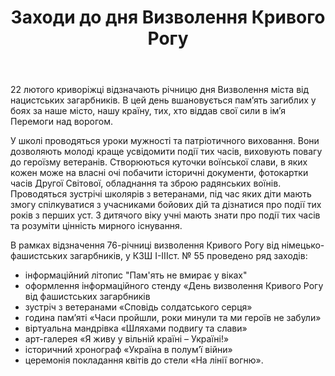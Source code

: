 ﻿---
title: Заходи до дня Визволення Кривого Рогу
---

22 лютого криворіжці відзначають річницю дня Визволення міста від нацистських загарбників. В цей день вшановується пам’ять загиблих у боях за наше місто, нашу країну, тих, хто віддав свої сили в ім’я Перемоги над ворогом.

У школі проводяться уроки мужності та патріотичного виховання. Вони дозволяють молоді краще усвідомити події тих часів, виховують повагу до героїзму ветеранів. Створюються куточки воїнської слави, в яких кожен може на власні очі побачити історичні документи, фотокартки часів Другої Світової, обладнання та зброю радянських воїнів. Проводяться зустрічі школярів з ветеранами, під час яких діти мають змогу спілкуватися з учасниками бойових дій та дізнатися про події тих років з перших уст. З дитячого віку учні мають знати про події тих часів та розуміти цінність мирного існування.

В рамках відзначення 76-річниці визволення Кривого Рогу від німецько-фашистських загарбників, у КЗШ I-IIIст. № 55 проведено ряд заходів:

-   інформаційний літопис "Пам'ять не вмирає у віках"
-   оформлення інформаційного стенду «День визволення Кривого Рогу від фашистських загарбників
-   зустріч з ветеранами «Сповідь солдатського серця»
-   година пам’яті «Часи пройшли, роки минули та ми героїв не забули»
-   віртуальна мандрівка «Шляхами подвигу та слави»
-   арт-галерея «Я живу у вільній країні – Україні!»
-   історичний хронограф «Україна в полум’ї війни»
-   церемонія покладання квітів до стели «На лінії вогню».

<slideshow></slideshow>
